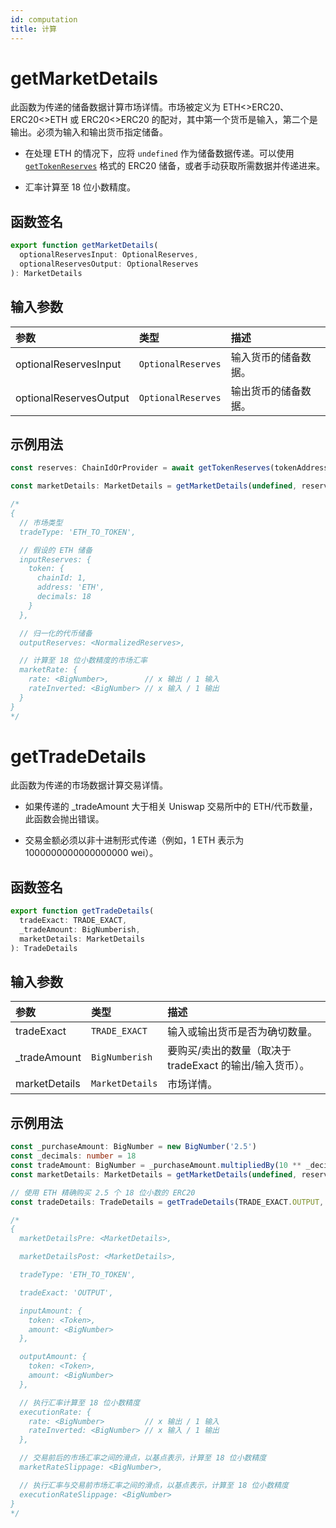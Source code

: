 ```yaml
---
id: computation
title: 计算
---
```


# getMarketDetails

此函数为传递的储备数据计算市场详情。市场被定义为 ETH&lt;&gt;ERC20、ERC20&lt;&gt;ETH 或 ERC20&lt;&gt;ERC20 的配对，其中第一个货币是输入，第二个是输出。必须为输入和输出货币指定储备。

- 在处理 ETH 的情况下，应将 `undefined` 作为储备数据传递。可以使用 [`getTokenReserves`](/sdk/1.0.0/reference/data/#getttokenreserves) 格式的 ERC20 储备，或者手动获取所需数据并传递进来。

- 汇率计算至 18 位小数精度。

## 函数签名

```typescript
export function getMarketDetails(
  optionalReservesInput: OptionalReserves,
  optionalReservesOutput: OptionalReserves
): MarketDetails
```

## 输入参数

| 参数                | 类型               | 描述                            |
| :------------------ | :----------------- | :------------------------------------- |
| optionalReservesInput  | `OptionalReserves` | 输入货币的储备数据。  |
| optionalReservesOutput | `OptionalReserves` | 输出货币的储备数据。 |

## 示例用法

```typescript
const reserves: ChainIdOrProvider = await getTokenReserves(tokenAddress)

const marketDetails: MarketDetails = getMarketDetails(undefined, reserves) // ETH<>ERC20

/*
{
  // 市场类型
  tradeType: 'ETH_TO_TOKEN',

  // 假设的 ETH 储备
  inputReserves: {
    token: {
      chainId: 1,
      address: 'ETH',
      decimals: 18
    }
  },

  // 归一化的代币储备
  outputReserves: <NormalizedReserves>,

  // 计算至 18 位小数精度的市场汇率
  marketRate: {
    rate: <BigNumber>,        // x 输出 / 1 输入
    rateInverted: <BigNumber> // x 输入 / 1 输出
  }
}
*/
```

# getTradeDetails

此函数为传递的市场数据计算交易详情。

- 如果传递的 \_tradeAmount 大于相关 Uniswap 交易所中的 ETH/代币数量，此函数会抛出错误。

- 交易金额必须以非十进制形式传递（例如，1 ETH 表示为 1000000000000000000 wei）。

## 函数签名

```typescript
export function getTradeDetails(
  tradeExact: TRADE_EXACT,
  _tradeAmount: BigNumberish,
  marketDetails: MarketDetails
): TradeDetails
```

## 输入参数

| 参数       | 类型            | 描述                                                                      |
| :--------- | :-------------- | :------------------------------------------------------------------------------- |
| tradeExact | `TRADE_EXACT`   | 输入或输出货币是否为确切数量。             |
| \_tradeAmount | `BigNumberish`  | 要购买/卖出的数量（取决于 tradeExact 的输出/输入货币）。 |
| marketDetails | `MarketDetails` | 市场详情。                                                                  |

## 示例用法

```typescript
const _purchaseAmount: BigNumber = new BigNumber('2.5')
const _decimals: number = 18
const tradeAmount: BigNumber = _purchaseAmount.multipliedBy(10 ** _decimals)
const marketDetails: MarketDetails = getMarketDetails(undefined, reserves) // ETH<>ERC20

// 使用 ETH 精确购买 2.5 个 18 位小数的 ERC20
const tradeDetails: TradeDetails = getTradeDetails(TRADE_EXACT.OUTPUT, tradeAmount, marketDetails)

/*
{
  marketDetailsPre: <MarketDetails>,

  marketDetailsPost: <MarketDetails>,

  tradeType: 'ETH_TO_TOKEN',

  tradeExact: 'OUTPUT',

  inputAmount: {
    token: <Token>,
    amount: <BigNumber>
  },

  outputAmount: {
    token: <Token>,
    amount: <BigNumber>
  },

  // 执行汇率计算至 18 位小数精度
  executionRate: {
    rate: <BigNumber>         // x 输出 / 1 输入
    rateInverted: <BigNumber> // x 输入 / 1 输出
  },

  // 交易前后的市场汇率之间的滑点，以基点表示，计算至 18 位小数精度
  marketRateSlippage: <BigNumber>,

  // 执行汇率与交易前市场汇率之间的滑点，以基点表示，计算至 18 位小数精度
  executionRateSlippage: <BigNumber>
}
*/
```